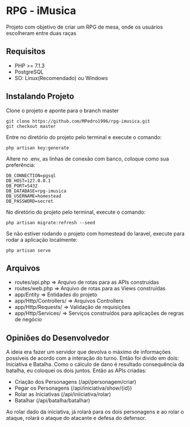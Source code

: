 # RPG - iMusica

Projeto com objetivo de criar um RPG de mesa, onde os usuários escolheram entre duas raças

## Requisitos
* PHP >= 7.1.3
* PostgreSQL
* SO: Linux(Recomendado) ou Windows

## Instalando Projeto

Clone o projeto e aponte para o branch master

```
git clone https://github.com/MPedro1996/rpg-imusica.git
git checkout master
```

Entre no diretório do projeto pelo terminal e execute o comando:
```
php artisan key:generate 
```

Altere no .env, as linhas de conexão com banco, coloque como sua preferência:

```
DB_CONNECTION=pgsql
DB_HOST=127.0.0.1
DB_PORT=5432
DB_DATABASE=rpg-imusica
DB_USERNAME=homestead
DB_PASSWORD=secret
```

No diretório do projeto pelo terminal, execute o comando:

```
php artisan migrate:refresh --seed
```

Se não estiver rodando o projeto com homestead do laravel, execute para rodar a aplicação localmente:
```
php artisan serve
```

## Arquivos

* routes/api.php => Arquivo de rotas para as APIs construídas
* routes/web.php => Arquivo de rotas para as Views construídas
* app/Entity => Entidades do projeto
* app/Http/Controllers/ => Arquivos Controllers
* app/Http/Requests/ => Validação de requisições
* app/Http/Services/ => Serviços construídos para aplicações de regras de negócio

## Opiniões do Desenvolvedor

A ideia era fazer um servidor que devolva o máximo de informações possíveis de acordo com a interação do turno.
Então foi divido em dois: Iniciativa e Batalha. Como o cálculo de dano é resultado consequência da batalha, eu coloquei os dois juntos.
Então as APIs criadas:

* Criação dos Personagens (/api/personagem/criar)
* Pegar os Personagens (/api/iniciativa/show/{id})
* Rolar as Iniciativas (/api/iniiciativa/rolar)
* Batalhar (/api/batalha/batalhar)

Ao rolar dado da iniciativa, já rolará para os dois personagens e ao rolar o ataque, rolará o ataque do atacante e defesa do defensor.





